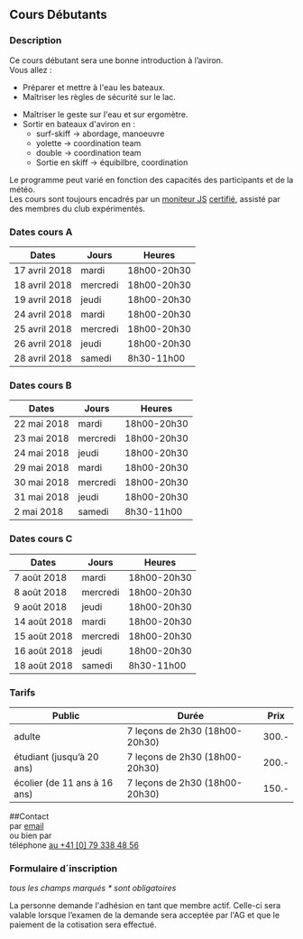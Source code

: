 
## Cours Débutants  
### Description

Ce cours débutant sera une bonne introduction à l’aviron.  
Vous allez :

+ Préparer et mettre à l'eau les bateaux.
+ Maîtriser les règles de sécurité sur le lac.
- 	Maîtriser le geste sur l'eau et sur ergomètre.
- 	Sortir en bateaux d'aviron en :
	- 	surf-skiff &rarr; abordage, manoeuvre
	- 	yolette	&rarr; coordination team
	- 	double	&rarr; coordination team
	- 	Sortie en skiff &rarr; équibilbre, coordination

Le programme peut varié en fonction des capacités des participants et de la météo.  
Les cours sont toujours encadrés par un [moniteur JS](/aviron/moniteurs) [certifié](http://www.baspo.admin.ch/internet/baspo/fr/home.html), assisté par des membres du club expérimentés.

### Dates cours A

| Dates			| Jours		| Heures
|----			|----		|----
| 17 avril 2018		| mardi		| 18h00-20h30
| 18 avril 2018		| mercredi	| 18h00-20h30
| 19 avril 2018		| jeudi		| 18h00-20h30
| 24 avril 2018		| mardi		| 18h00-20h30
| 25 avril 2018		| mercredi	| 18h00-20h30
| 26 avril 2018		| jeudi		| 18h00-20h30
| 28 avril 2018		| samedi 	| 8h30-11h00
	
### Dates cours B

| Dates			| Jours		| Heures
|----			|----		|----
| 22 mai 2018		| mardi		| 18h00-20h30
| 23 mai 2018		| mercredi	| 18h00-20h30
| 24 mai 2018		| jeudi		| 18h00-20h30
| 29 mai 2018		| mardi		| 18h00-20h30
| 30 mai 2018		| mercredi	| 18h00-20h30
| 31 mai 2018		| jeudi		| 18h00-20h30
| 2 mai 2018		| samedi 	| 8h30-11h00

### Dates cours C

| Dates			| Jours		| Heures
|----			|----		|----
| 7 août 2018		| mardi		| 18h00-20h30
| 8 août 2018		| mercredi	| 18h00-20h30
| 9 août 2018		| jeudi		| 18h00-20h30
| 14 août 2018		| mardi		| 18h00-20h30
| 15 août 2018		| mercredi	| 18h00-20h30
| 16 août 2018		| jeudi		| 18h00-20h30
| 18 août 2018		| samedi 	| 8h30-11h00





### Tarifs

|Public 	| Durée 			| Prix 	|
|----		|----				|----	|
|adulte		| 7 leçons de 2h30 (18h00-20h30)|300.- |
|étudiant (jusqu’à 20 ans)|7 leçons de 2h30 (18h00-20h30)	|200.- |
|écolier (de 11 ans à 16 ans)|7 leçons de 2h30 (18h00-20h30)|150.-|


##Contact  
par [email](mailto:nicole.steiner@sneb.ch)  
ou bien par  
téléphone [au +41 [0] 79 338 48 56](tel:+41793384856)

### Formulaire d´inscription

_tous les champs marqués * sont obligatoires_

La personne demande l'adhésion en tant que membre actif. Celle-ci sera valable lorsque l’examen de la demande sera acceptée par l'AG et que le paiement de la cotisation sera effectué.                                                                                    

    

